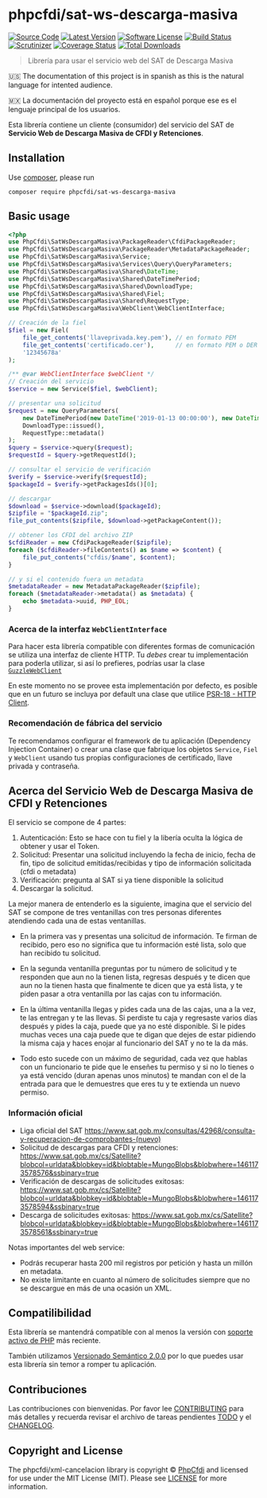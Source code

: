 # phpcfdi/sat-ws-descarga-masiva

[![Source Code][badge-source]][source]
[![Latest Version][badge-release]][release]
[![Software License][badge-license]][license]
[![Build Status][badge-build]][build]
[![Scrutinizer][badge-quality]][quality]
[![Coverage Status][badge-coverage]][coverage]
[![Total Downloads][badge-downloads]][downloads]

> Librería para usar el servicio web del SAT de Descarga Masiva

:us: The documentation of this project is in spanish as this is the natural language for intented audience.

:mexico: La documentación del proyecto está en español porque ese es el lenguaje principal de los usuarios.

Esta librería contiene un cliente (consumidor) del servicio del SAT de
**Servicio Web de Descarga Masiva de CFDI y Retenciones**.


## Installation

Use [composer](https://getcomposer.org/), please run
```shell
composer require phpcfdi/sat-ws-descarga-masiva
```


## Basic usage

```php
<?php
use PhpCfdi\SatWsDescargaMasiva\PackageReader\CfdiPackageReader;
use PhpCfdi\SatWsDescargaMasiva\PackageReader\MetadataPackageReader;
use PhpCfdi\SatWsDescargaMasiva\Service;
use PhpCfdi\SatWsDescargaMasiva\Services\Query\QueryParameters;
use PhpCfdi\SatWsDescargaMasiva\Shared\DateTime;
use PhpCfdi\SatWsDescargaMasiva\Shared\DateTimePeriod;
use PhpCfdi\SatWsDescargaMasiva\Shared\DownloadType;
use PhpCfdi\SatWsDescargaMasiva\Shared\Fiel;
use PhpCfdi\SatWsDescargaMasiva\Shared\RequestType;
use PhpCfdi\SatWsDescargaMasiva\WebClient\WebClientInterface;

// Creación de la fiel
$fiel = new Fiel(
    file_get_contents('llaveprivada.key.pem'), // en formato PEM
    file_get_contents('certificado.cer'),      // en formato PEM o DER
    '12345678a'
);

/** @var WebClientInterface $webClient */
// Creación del servicio
$service = new Service($fiel, $webClient);

// presentar una solicitud
$request = new QueryParameters(
    new DateTimePeriod(new DateTime('2019-01-13 00:00:00'), new DateTime('2019-01-13 23:59:59')),
    DownloadType::issued(),
    RequestType::metadata()
);
$query = $service->query($request);
$requestId = $query->getRequestId();

// consultar el servicio de verificación
$verify = $service->verify($requestId);
$packageId = $verify->getPackagesIds()[0];

// descargar
$download = $service->download($packageId);
$zipfile = "$packageId.zip";
file_put_contents($zipfile, $download->getPackageContent());

// obtener los CFDI del archivo ZIP
$cfdiReader = new CfdiPackageReader($zipfile);
foreach ($cfdiReader->fileContents() as $name => $content) {
    file_put_contents("cfdis/$name", $content);
}

// y si el contenido fuera un metadata
$metadataReader = new MetadataPackageReader($zipfile);
foreach ($metadataReader->metadata() as $metadata) {
    echo $metadata->uuid, PHP_EOL;
}

```


### Acerca de la interfaz `WebClientInterface`

Para hacer esta librería compatible con diferentes formas de comunicación se utiliza una interfaz de cliente HTTP.
Tu *debes* crear tu implementación para poderla utilizar, si así lo prefieres, podrías usar la clase
[`GuzzleWebClient`](https://github.com/phpcfdi/sat-ws-descarga-masiva/blob/master/tests/WebClient/GuzzleWebClient.php)

En este momento no se provee esta implementación por defecto, es posible que en un futuro se incluya por default
una clase que utilice [PSR-18 - HTTP Client](https://www.php-fig.org/psr/psr-18/). 


### Recomendación de fábrica del servicio

Te recomendamos configurar el framework de tu aplicación (Dependency Injection Container) o crear una clase que
fabrique los objetos `Service`, `Fiel` y `WebClient` usando tus propias configuraciones de certificado, llave privada
y contraseña. 


## Acerca del Servicio Web de Descarga Masiva de CFDI y Retenciones

El servicio se compone de 4 partes:

1. Autenticación: Esto se hace con tu fiel y la libería oculta la lógica de obtener y usar el Token.
2. Solicitud: Presentar una solicitud incluyendo la fecha de inicio, fecha de fin, tipo de solicitud emitidas/recibidas
y tipo de información solicitada (cfdi o metadata)
3. Verificación: pregunta al SAT si ya tiene disponible la solicitud
4. Descargar la solicitud.

La mejor manera de entenderlo es la siguiente, imagina que el servicio del SAT se compone de tres ventanillas con tres
personas diferentes atendiendo cada una de estas ventanillas.

* En la primera vas y presentas una solicitud de información. Te firman de recibido, pero eso no significa que tu
información esté lista, solo que han recibido tu solicitud.

* En la segunda ventanilla preguntas por tu número de solicitud y te responden que aun no la tienen lista, regresas
después y te dicen que aun no la tienen hasta que finalmente te dicen que ya está lista, y te piden pasar a otra
ventanilla por las cajas con tu información.

* En la última ventanilla llegas y pides cada una de las cajas, una a la vez, te las entregan y te las llevas.
Si perdiste tu caja y regresaste varios días después y pides la caja, puede que ya no esté disponible.
Si le pides muchas veces una caja puede que te digan que dejes de estar pidiendo la misma caja y haces enojar
al funcionario del SAT y no te la da más.

* Todo esto sucede con un máximo de seguridad, cada vez que hablas con un funcionario te pide que le enseñes tu permiso
y si no lo tienes o ya está vencido (duran apenas unos minutos) te mandan con el de la entrada para que le demuestres
que eres tu y te extienda un nuevo permiso.

### Información oficial

-  Liga oficial del SAT
<https://www.sat.gob.mx/consultas/42968/consulta-y-recuperacion-de-comprobantes-(nuevo)>
- Solicitud de descargas para CFDI y retenciones:
<https://www.sat.gob.mx/cs/Satellite?blobcol=urldata&blobkey=id&blobtable=MungoBlobs&blobwhere=1461173578576&ssbinary=true>
- Verificación de descargas de solicitudes exitosas:
<https://www.sat.gob.mx/cs/Satellite?blobcol=urldata&blobkey=id&blobtable=MungoBlobs&blobwhere=1461173578594&ssbinary=true>
- Descarga de solicitudes exitosas:
<https://www.sat.gob.mx/cs/Satellite?blobcol=urldata&blobkey=id&blobtable=MungoBlobs&blobwhere=1461173578561&ssbinary=true>

Notas importantes del web service:
- Podrás recuperar hasta 200 mil registros por petición y hasta un millón en metadata.
- No existe limitante en cuanto al número de solicitudes siempre que no se descargue en más de una ocasión un XML. 


## Compatilibilidad

Esta librería se mantendrá compatible con al menos la versión con
[soporte activo de PHP](http://php.net/supported-versions.php) más reciente.

También utilizamos [Versionado Semántico 2.0.0](https://semver.org/lang/es/)
por lo que puedes usar esta librería sin temor a romper tu aplicación.


## Contribuciones

Las contribuciones con bienvenidas. Por favor lee [CONTRIBUTING][] para más detalles
y recuerda revisar el archivo de tareas pendientes [TODO][] y el [CHANGELOG][].


## Copyright and License

The phpcfdi/xml-cancelacion library is copyright © [PhpCfdi](https://github.com/phpcfdi)
and licensed for use under the MIT License (MIT). Please see [LICENSE][] for more information.


[contributing]: https://github.com/phpcfdi/sat-ws-descarga-masiva/blob/master/CONTRIBUTING.md
[changelog]: https://github.com/phpcfdi/sat-ws-descarga-masiva/blob/master/docs/CHANGELOG.md
[todo]: https://github.com/phpcfdi/sat-ws-descarga-masiva/blob/master/docs/TODO.md

[source]: https://github.com/phpcfdi/sat-ws-descarga-masiva
[release]: https://github.com/phpcfdi/sat-ws-descarga-masiva/releases
[license]: https://github.com/phpcfdi/sat-ws-descarga-masiva/blob/master/LICENSE
[build]: https://travis-ci.org/phpcfdi/sat-ws-descarga-masiva?branch=master
[quality]: https://scrutinizer-ci.com/g/phpcfdi/sat-ws-descarga-masiva/
[coverage]: https://scrutinizer-ci.com/g/phpcfdi/sat-ws-descarga-masiva/code-structure/master/code-coverage
[downloads]: https://packagist.org/packages/phpcfdi/sat-ws-descarga-masiva

[badge-source]: http://img.shields.io/badge/source-phpcfdi/sat-ws-descarga-masiva-blue.svg?style=flat-square
[badge-release]: https://img.shields.io/github/release/phpcfdi/sat-ws-descarga-masiva.svg?style=flat-square
[badge-license]: https://img.shields.io/badge/license-MIT-brightgreen.svg?style=flat-square
[badge-build]: https://img.shields.io/travis/phpcfdi/sat-ws-descarga-masiva/master.svg?style=flat-square
[badge-quality]: https://img.shields.io/scrutinizer/g/phpcfdi/sat-ws-descarga-masiva/master.svg?style=flat-square
[badge-coverage]: https://img.shields.io/scrutinizer/coverage/g/phpcfdi/sat-ws-descarga-masiva/master.svg?style=flat-square
[badge-downloads]: https://img.shields.io/packagist/dt/phpcfdi/sat-ws-descarga-masiva.svg?style=flat-square
